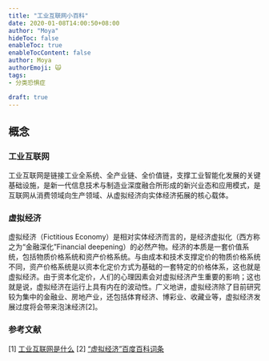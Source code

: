 ```yaml
---
title: "工业互联网小百科"
date: 2020-01-08T14:00:50+08:00
author: "Moya"
hideToc: false
enableToc: true
enableTocContent: false
author: Moya
authorEmoji: 🙀
tags:
- 分类恐惧症

draft: true
---
```


## 概念
### 工业互联网
工业互联网是链接工业全系统、全产业链、全价值链，支撑工业智能化发展的关键基础设施，是新一代信息技术与制造业深度融合所形成的新兴业态和应用模式，是互联网从消费领域向生产领域、从虚拟经济向实体经济拓展的核心载体。

### 虚拟经济
虚拟经济（Fictitious Economy）是相对实体经济而言的，是经济虚拟化（西方称之为“金融深化”Financial deepening）的必然产物。经济的本质是一套价值系统，包括物质价格系统和资产价格系统。与由成本和技术支撑定价的物质价格系统不同，资产价格系统是以资本化定价方式为基础的一套特定的价格体系，这也就是虚拟经济。由于资本化定价，人们的心理因素会对虚拟经济产生重要的影响；这也就是说，虚拟经济在运行上具有内在的波动性。广义地讲，虚拟经济除了目前研究较为集中的金融业、房地产业，还包括体育经济、博彩业、收藏业等，虚拟经济发展过度将会带来泡沫经济[2]。



### 参考文献
[1] [工业互联网是什么](http://www.xinhuanet.com/tech/2018-01/29/c_1122330230.htm)
[2] [“虚拟经济”百度百科词条](https://baike.baidu.com/item/%E8%99%9A%E6%8B%9F%E7%BB%8F%E6%B5%8E/2623185?fr=aladdin)


